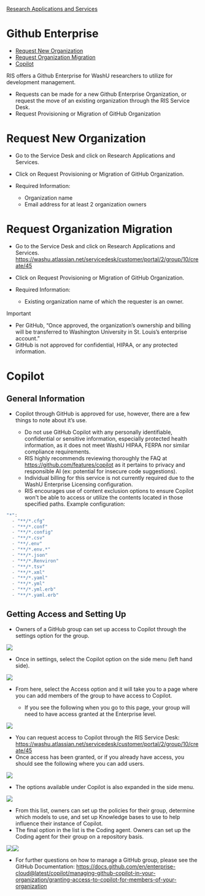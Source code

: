 
[Research Applications and Services](../Research%20Applications%20and%20Services.md)

# Github Enterprise

- [Request New Organization](#request-new-organization)
- [Request Organization Migration](#request-organization-migration)
- [Copilot](#copilot)

RIS offers a Github Enterprise for WashU researchers to utilize for development management.

- Requests can be made for a new Github Enterprise Organization, or request the move of an existing organization through the RIS Service Desk.
- Request Provisioning or Migration of GitHub Organization

# Request New Organization

- Go to the Service Desk and click on Research Applications and Services.
- Click on Request Provisioning or Migration of GitHub Organization.
- Required Information:

  - Organization name
  - Email address for at least 2 organization owners

# Request Organization Migration

- Go to the Service Desk and click on Research Applications and Services. <https://washu.atlassian.net/servicedesk/customer/portal/2/group/10/create/45>
- Click on Request Provisioning or Migration of GitHub Organization.
- Required Information:

  - Existing organization name of which the requester is an owner.

> [!IMPORTANT]
> - Per GitHub, “Once approved, the organization’s ownership and billing will be transferred to Washington University in St. Louis’s enterprise account.”
> - GitHub is not approved for confidential, HIPAA, or any protected information.

# Copilot

## General Information

- Copilot through GitHub is approved for use, however, there are a few things to note about it’s use.

  - Do not use GitHub Copilot with any personally identifiable, confidential or sensitive information, especially protected health information, as it does not meet WashU HIPAA, FERPA nor similar compliance requirements.
  - RIS highly recommends reviewing thoroughly the FAQ at <https://github.com/features/copilot> as it pertains to privacy and responsible AI (ex: potential for insecure code suggestions).
  - Individual billing for this service is not currently required due to the WashU Enterprise Licensing configuration.
  - RIS encourages use of content exclusion options to ensure Copilot won't be able to access or utilize the contents located in those specified paths. Example configuration:

```java
"*":
  - "**/*.cfg"
  - "**/*.conf"
  - "**/*.config"
  - "**/*.csv"
  - "**/.env"
  - "**/*.env.*"
  - "**/*.json"
  - "**/*.Renviron"
  - "**/*.tsv"
  - "**/*.xml"
  - "**/*.yaml"
  - "**/*.yml"
  - "**/*.yml.erb"
  - "**/*.yaml.erb"
```

## Getting Access and Setting Up

- Owners of a GitHub group can set up access to Copilot through the settings option for the group.

![](../../attachments/c3a7bbda-cf22-45ba-866f-4253035cf82d.png)

- Once in settings, select the Copilot option on the side menu (left hand side).

![](../../attachments/46e6d010-a968-4a26-bab2-3ae2a6a0b112.png)

- From here, select the Access option and it will take you to a page where you can add members of the group to have access to Copilot.

  - If you see the following when you go to this page, your group will need to have access granted at the Enterprise level.

![](../../attachments/c0e27fa8-2549-450f-a559-8f03ec7259d7.png)

- You can request access to Copilot through the RIS Service Desk: <https://washu.atlassian.net/servicedesk/customer/portal/2/group/10/create/45>
- Once access has been granted, or if you already have access, you should see the following where you can add users.

![](../../attachments/40279490-65a8-4a99-a6eb-bf544a112774.png)

- The options available under Copilot is also expanded in the side menu.

![](../../attachments/e174b668-5dcc-4dd8-b76f-26914aedd0b4.png)

- From this list, owners can set up the policies for their group, determine which models to use, and set up Knowledge bases to use to help influence their instance of Copilot.
- The final option in the list is the Coding agent. Owners can set up the Coding agent for their group on a repository basis.

![](../../attachments/bf7958ad-f6a6-4c82-90ac-46eb63fd8c9e.png)![](../../attachments/e0bd1e96-3c86-4115-a89f-9ba19ac87c08.png)

- For further questions on how to manage a GitHub group, please see the GitHub Documentation: <https://docs.github.com/en/enterprise-cloud@latest/copilot/managing-github-copilot-in-your-organization/granting-access-to-copilot-for-members-of-your-organization>
